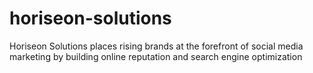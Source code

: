 # horiseon-solutions
Horiseon Solutions places rising brands at the forefront of social media marketing by building online reputation and search engine optimization

